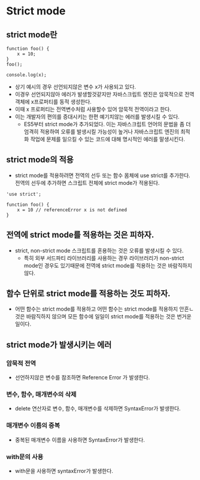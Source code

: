 # Strict mode

## strict mode란 
```
function foo() {
    x = 10;
}
foo();

console.log(x);
```
- 상기 예시의 경우 선언되지않은 변수 x가 사용되고 있다. 
- 이경우 선언되지않아 에러가 발생할것같지만 자바스크립트 엔진은 암묵적으로 전역 객체에 x프로퍼티를 동적 생성한다. 
- 이때 x 프로퍼티는 전역변수처럼 사용할수 있어 암묵적 전역이라고 한다. 
- 이는 개발자의 편의를 증대시키는 한편 예기치않는 에러를 발생시킬 수 있다. 
    - ES5부터 strict mode가 추가되었다. 이는 자바스크립트 언어의 문법을 좀 더 엄격히 적용하여 오류를 발생시킬 가능성이 높거나 자바스크립트 엔진의 최적화 작업에 문제를 일으킬 수 있는 코드에 대해 명시적인 에러를 말생시킨다. 

## strict mode의 적용 
- strict mode를 적용하려면 전역의 선두 또는 함수 몸체에 use strict를 추가한다. 전역의 선두에 추가하면 스크립트 전체에 strict mode가 적용된다. 
```
'use strict';

function foo() {
    x = 10 // referenceError x is not defined 
}
```

## 전역에 strict mode를 적용하는 것은 피하자. 
- strict, non-strict mode 스크립트를 혼용하는 것은 오류를 발생시킬 수 있다. 
    - 특히 외부 서드파티 라이브러리를 사용하는 경우 라이브러리가 non-strict mode인 경우도 있기때문에 전역에 strict mode를 적용하는 것은 바람직하지 않다. 

## 함수 단위로 strict mode를 적용하는 것도 피하자. 
- 어떤 함수는 strict mode를 적용하고 어떤 함수는 strict mode를 적용하지 안흔ㄴ 것은 바람직하지 않으며 모든 함수에 일일이 strict mode를 적용하는 것은 번거운일이다. 

## strict mode가 발생시키는 에러
### 암묵적 전역
- 선언하지않은 변수를 참조하면 Reference Error 가 발생한다. 
### 변수, 함수, 매개변수의 삭제 
- delete 연산자로 변수, 함수, 매개변수를 삭제하면 SyntaxError가 발생한다. 
### 매개변수 이름의 중복
- 중복된 매개변수 이름을 사용하면 SyntaxError가 발생한다. 
### with문의 사용
- with문을 사용하면 syntaxError가 발생한다.  